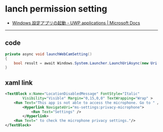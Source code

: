 # lanch permission setting

- [Windows 設定アプリの起動 \- UWP applications \| Microsoft Docs](https://docs.microsoft.com/ja-jp/windows/uwp/launch-resume/launch-settings-app)

---

## code

```cs
private async void launchWebCamSetting()
{
    bool result = await Windows.System.Launcher.LaunchUriAsync(new Uri("ms-settings:privacy-webcam"));
}
```

## xaml link

```xml
<TextBlock x:Name="LocationDisabledMessage" FontStyle="Italic"
        Visibility="Visible" Margin="0,15,0,0" TextWrapping="Wrap" >
    <Run Text="This app is not able to access the microphone. Go to " />
        <Hyperlink NavigateUri="ms-settings:privacy-microphone">
            <Run Text="Settings" />
        </Hyperlink>
    <Run Text=" to check the microphone privacy settings."/>
</TextBlock>
```
